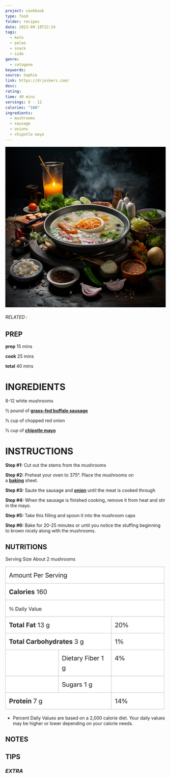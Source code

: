 ```yaml
---
project: cookbook
type: food
folder: recipes
date: 2023-09-18T22:24
tags:
  - keto
  - paleo
  - snack
  - side
genre:
  - cetogene
keywords: 
source: Sophie
link: https://drjockers.com/
desc: 
rating: 
time: 40 mins
servings: 8 - 12
calories: "160"
ingredients:
  - mushrooms
  - sausage
  - onions
  - chipotle mayo
---
```


![IMAGE](_default.png)

###### *RELATED* : 


## PREP

**prep** 15 mins
  
**cook** 25 mins
  
**total** 40 mins


# INGREDIENTS

8-12 white mushrooms
  
½ pound of **[grass-fed buffalo sausage](http://grasslandbeef.com/bison-chorizo-sausage)**
  
½ cup of chopped red onion
  
½ cup of **[chipotle mayo](http://amzn.to/2hnruPS)**


# INSTRUCTIONS

**Step #1:** Cut out the stems from the mushrooms
  
**Step #2:** Preheat your oven to 375°. Place the mushrooms on a **[baking](http://drjockers.com/10-reasons-to-bake-with-coconut-flour/)** sheet.
  
**Step #3:** Saute the sausage and **[onion](http://drjockers.com/the-anti-inflammatory-power-of-red-onions/)** until the meat is cooked through
  
**Step #4:** When the sausage is finished cooking, remove it from heat and stir in the mayo.
  
**Step #5:** Take this filling and spoon it into the mushroom caps
  
**Step #6:** Bake for 20-25 minutes or until you notice the stuffing beginning to brown nicely along with the mushrooms.


## NUTRITIONS

Serving Size About 2 mushrooms

![IMAGE](image_109.png)

* Percent Daily Values are based on a 2,000 calorie diet. Your daily values may be higher or lower depending on your calorie needs.


## NOTES



## TIPS



### *EXTRA*




